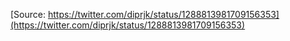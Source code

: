 [Source: https://twitter.com/diprjk/status/1288813981709156353](https://twitter.com/diprjk/status/1288813981709156353)